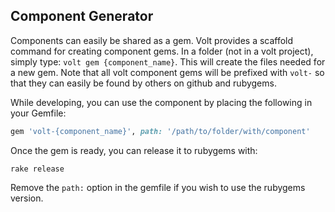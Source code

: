 ## Component Generator

Components can easily be shared as a gem.  Volt provides a scaffold command for creating component gems.  In a folder (not in a volt project), simply type: ```volt gem {component_name}```.  This will create the files needed for a new gem.  Note that all volt component gems will be prefixed with ```volt-``` so that they can easily be found by others on github and rubygems.

While developing, you can use the component by placing the following in your Gemfile:

```ruby
gem 'volt-{component_name}', path: '/path/to/folder/with/component'
```

Once the gem is ready, you can release it to rubygems with:

    rake release

Remove the ```path:``` option in the gemfile if you wish to use the rubygems version.
